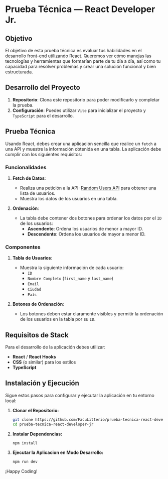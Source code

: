 # Prueba Técnica — React Developer Jr.

## Objetivo

El objetivo de esta prueba técnica es evaluar tus habilidades en el desarrollo front-end utilizando React. Queremos ver cómo manejas las tecnologías y herramientas que formarían parte de tu día a día, así como tu capacidad para resolver problemas y crear una solución funcional y bien estructurada.

## Desarrollo del Proyecto

1. **Repositorio**: Clona este repositorio para poder modificarlo y completar la prueba.
3. **Configuración**: Puedes utilizar `Vite` para inicializar el proyecto y `TypeScript` para el desarrollo.

## Prueba Técnica

Usando React, debes crear una aplicación sencilla que realice un `fetch` a una API y muestre la información obtenida en una tabla. La aplicación debe cumplir con los siguientes requisitos:

### Funcionalidades

1. **Fetch de Datos**:
   - Realiza una petición a la API: [Random Users API](https://api.freeapi.app/api/v1/public/randomusers) para obtener una lista de usuarios.
   - Muestra los datos de los usuarios en una tabla.

2. **Ordenación**:
   - La tabla debe contener dos botones para ordenar los datos por el `ID` de los usuarios:
     - **Ascendente**: Ordena los usuarios de menor a mayor ID.
     - **Descendente**: Ordena los usuarios de mayor a menor ID.

### Componentes

1. **Tabla de Usuarios**:
   - Muestra la siguiente información de cada usuario:
     - `ID`
     - `Nombre Completo` (`first_name` y `last_name`)
     - `Email`
     - `Ciudad`
     - `País`

2. **Botones de Ordenación**:
   - Los botones deben estar claramente visibles y permitir la ordenación de los usuarios en la tabla por su `ID`.

## Requisitos de Stack

Para el desarrollo de la aplicación debes utilizar:

- **React** / **React Hooks**
- **CSS** (o similar) para los estilos
- **TypeScript**

## Instalación y Ejecución

Sigue estos pasos para configurar y ejecutar la aplicación en tu entorno local:

1. **Clonar el Repositorio:**

   ```bash
   git clone https://github.com/FacuLitterio/prueba-tecnica-react-developer-jr
   cd prueba-tecnica-react-developer-jr

2. **Instalar Dependencias:**

   ```bash
   npm install

3. **Ejecutar la Aplicacion en Modo Desarrollo:**

   ```bash
   npm run dev

¡Happy Coding!
